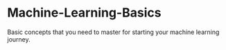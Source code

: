 # Machine-Learning-Basics
Basic concepts that you need to master for starting your machine learning journey.
